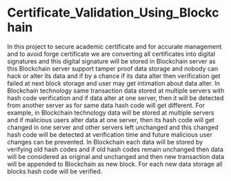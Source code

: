 # Certificate_Validation_Using_Blockchain

In this project to secure academic certificate and for accurate management and to avoid
forge certificate we are converting all certificates into digital signatures and this digital signature
will be stored in Blockchain server as this Blockchain server support tamper proof data storage
and nobody can hack or alter its data and if by a chance if its data alter then verification get
failed at next block storage and user may get intimation about data alter. In Blockchain
technology same transaction data stored at multiple servers with hash code verification and if
data alter at one server, then it will be detected from another server as for same data hash code
will get different.
For example, in Blockchain technology data will be stored at multiple servers and if
malicious users alter data at one server, then its hash code will get changed in one server and
other servers left unchanged and this changed hash code will be detected at verification time
and future malicious user changes can be prevented. In Blockchain each data will be stored by
verifying old hash codes and if old hash codes remain unchanged then data will be considered
as original and unchanged and then new transaction data will be appended to Blockchain as new
block. For each new data storage all blocks hash code will be verified.
